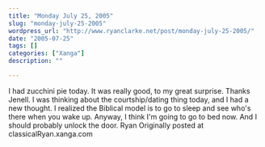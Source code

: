 ```yaml
---
title: "Monday July 25, 2005"
slug: "monday-july-25-2005"
wordpress_url: "http://www.ryanclarke.net/post/monday-july-25-2005/"
date: "2005-07-25"
tags: []
categories: ["Xanga"]
description: ""

---
```


I had zucchini pie today. It was really good, to my great surprise. Thanks Jenell.
 I was thinking about the courtship/dating thing today, and I had a new thought. I realized the Biblical model is to go to sleep and see who's there when you wake up.
 Anyway, I think I'm going to go to bed now. And I should probably unlock the door.
 Ryan
Originally posted at classicalRyan.xanga.com
